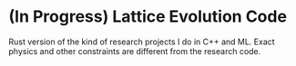 # (In Progress) Lattice Evolution Code 
Rust version of the kind of research projects I do in C++ and ML. Exact physics and other constraints are different from the research code.
